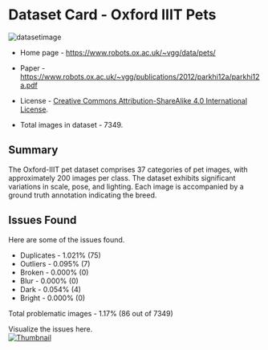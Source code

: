 # Dataset Card - Oxford IIIT Pets
![datasetimage](https://www.robots.ox.ac.uk/~vgg/data/pets/pet_annotations.jpg)

+ Home page - https://www.robots.ox.ac.uk/~vgg/data/pets/

+ Paper - https://www.robots.ox.ac.uk/~vgg/publications/2012/parkhi12a/parkhi12a.pdf


+ License - [Creative Commons Attribution-ShareAlike 4.0 International License](https://creativecommons.org/licenses/by-sa/4.0/).

+ Total images in dataset - 7349.

## Summary

The Oxford-IIIT pet dataset comprises 37 categories of pet images, with approximately 200 images per class. The dataset exhibits significant variations in scale, pose, and lighting. Each image is accompanied by a ground truth annotation indicating the breed.


## Issues Found
Here are some of the issues found.

+ Duplicates - 1.021% (75)
+ Outliers - 0.095% (7)
+ Broken - 0.000% (0)
+ Blur - 0.000% (0)
+ Dark - 0.054% (4)
+ Bright - 0.000% (0)

Total problematic images - 1.17% (86 out of 7349)

Visualize the issues here.\
[![Thumbnail](./pets.gif)](./pets.mp4)
